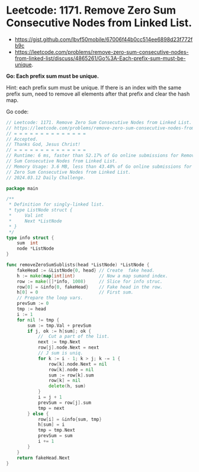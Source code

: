 # Leetcode: 1171. Remove Zero Sum Consecutive Nodes from Linked List.

- https://gist.github.com/lbvf50mobile/67006f44b0cc514ee6898d23f772fb9c
- https://leetcode.com/problems/remove-zero-sum-consecutive-nodes-from-linked-list/discuss/4865261/Go%3A-Each-prefix-sum-must-be-unique.

**Go: Each prefix sum must be unique.**

Hint: each prefix sum must be unique. If there is an index with the same prefix
sum, need to remove all elements after that prefix and clear the hash map.

Go code:
```Go
// Leetcode: 1171. Remove Zero Sum Consecutive Nodes from Linked List.
// https://leetcode.com/problems/remove-zero-sum-consecutive-nodes-from-linked-list/
// = = = = = = = = = = = = = =
// Accepted.
// Thanks God, Jesus Christ!
// = = = = = = = = = = = = = =
// Runtime: 6 ms, faster than 52.17% of Go online submissions for Remove Zero
// Sum Consecutive Nodes from Linked List.
// Memory Usage: 3.6 MB, less than 43.48% of Go online submissions for Remove
// Zero Sum Consecutive Nodes from Linked List.
// 2024.03.12 Daily Challenge.

package main

/**
 * Definition for singly-linked list.
 * type ListNode struct {
 *     Val int
 *     Next *ListNode
 * }
 */
type info struct {
	sum  int
	node *ListNode
}

func removeZeroSumSublists(head *ListNode) *ListNode {
	fakeHead := &ListNode{0, head} // Create  fake head.
	h := make(map[int]int)         // Now a map sumand index.
	row := make([]*info, 1008)     // Slice for info struc.
	row[0] = &info{0, fakeHead}    // Fake head in the row.
	h[0] = 0                       // First sum.
	// Prepare the loop vars.
	prevSum := 0
	tmp := head
	i := 1
	for nil != tmp {
		sum := tmp.Val + prevSum
		if j, ok := h[sum]; ok {
			//  Cut a part of the list.
			next := tmp.Next
			row[j].node.Next = next
			// J sum is uniq.
			for k := i - 1; k > j; k -= 1 {
				row[k].node.Next = nil
				row[k].node = nil
				sum := row[k].sum
				row[k] = nil
				delete(h, sum)
			}
			i = j + 1
			prevSum = row[j].sum
			tmp = next
		} else {
			row[i] = &info{sum, tmp}
			h[sum] = i
			tmp = tmp.Next
			prevSum = sum
			i += 1
		}
	}
	return fakeHead.Next
}
```
